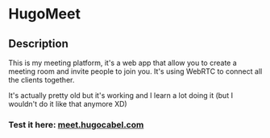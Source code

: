 # HugoMeet

## Description
This is my meeting platform, it's a web app that allow you to create a meeting room and invite people to join you.
It's using WebRTC to connect all the clients together.

It's actually pretty old but it's working and I learn a lot doing it (but I wouldn't do it like that anymore XD)

### Test it here: [meet.hugocabel.com](https://meet.hugocabel.com)